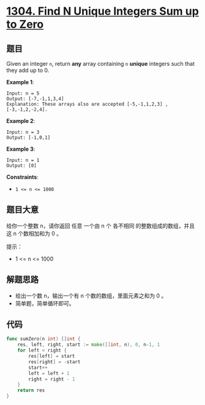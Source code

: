# [1304. Find N Unique Integers Sum up to Zero](https://leetcode.com/problems/find-n-unique-integers-sum-up-to-zero/)



## 题目

Given an integer `n`, return **any** array containing `n` **unique** integers such that they add up to 0.

**Example 1**:

```
Input: n = 5
Output: [-7,-1,1,3,4]
Explanation: These arrays also are accepted [-5,-1,1,2,3] , [-3,-1,2,-2,4].
```

**Example 2**:

```
Input: n = 3
Output: [-1,0,1]
```

**Example 3**:

```
Input: n = 1
Output: [0]
```

**Constraints**:

- `1 <= n <= 1000`

## 题目大意

给你一个整数 n，请你返回 任意 一个由 n 个 各不相同 的整数组成的数组，并且这 n 个数相加和为 0 。

提示：

- 1 <= n <= 1000

## 解题思路

- 给出一个数 n，输出一个有 n 个数的数组，里面元素之和为 0 。
- 简单题，简单循环即可。

## 代码

```go
func sumZero(n int) []int {
	res, left, right, start := make([]int, n), 0, n-1, 1
	for left < right {
		res[left] = start
		res[right] = -start
		start++
		left = left + 1
		right = right - 1
	}
	return res
}
```